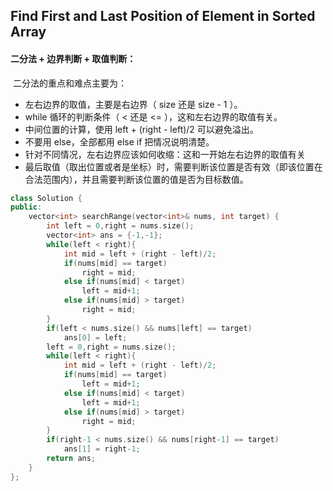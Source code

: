 ## Find First and Last Position of Element in Sorted Array

#### 二分法 + 边界判断 + 取值判断：

​				二分法的重点和难点主要为：

- 左右边界的取值，主要是右边界（ size 还是 size - 1 ）。
- while 循环的判断条件（ < 还是 <= ），这和左右边界的取值有关。
- 中间位置的计算，使用 left + (right - left)/2 可以避免溢出。
- 不要用 else，全部都用 else if 把情况说明清楚。
- 针对不同情况，左右边界应该如何收缩：这和一开始左右边界的取值有关
- 最后取值（取出位置或者是坐标）时，需要判断该位置是否有效（即该位置在合法范围内），并且需要判断该位置的值是否为目标数值。

```c++
class Solution {
public:
    vector<int> searchRange(vector<int>& nums, int target) {
        int left = 0,right = nums.size();
        vector<int> ans = {-1,-1};
        while(left < right){
            int mid = left + (right - left)/2;
            if(nums[mid] == target)
                right = mid;
            else if(nums[mid] < target)
                left = mid+1;
            else if(nums[mid] > target)
                right = mid;
        }
        if(left < nums.size() && nums[left] == target)
            ans[0] = left;
        left = 0,right = nums.size();
        while(left < right){
            int mid = left + (right - left)/2;
            if(nums[mid] == target)
                left = mid+1;
            else if(nums[mid] < target)
                left = mid+1;
            else if(nums[mid] > target)
                right = mid;
        }
        if(right-1 < nums.size() && nums[right-1] == target)
            ans[1] = right-1;
        return ans;
    }
};
```

